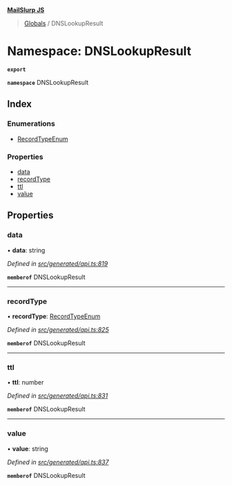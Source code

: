 **[MailSlurp JS](../README.md)**

> [Globals](../README.md) / DNSLookupResult

# Namespace: DNSLookupResult

**`export`** 

**`namespace`** DNSLookupResult

## Index

### Enumerations

* [RecordTypeEnum](../enums/dnslookupresult.recordtypeenum.md)

### Properties

* [data](dnslookupresult.md#data)
* [recordType](dnslookupresult.md#recordtype)
* [ttl](dnslookupresult.md#ttl)
* [value](dnslookupresult.md#value)

## Properties

### data

•  **data**: string

*Defined in [src/generated/api.ts:819](https://github.com/mailslurp/mailslurp-client/blob/36fa2ad/src/generated/api.ts#L819)*

**`memberof`** DNSLookupResult

___

### recordType

•  **recordType**: [RecordTypeEnum](../enums/dnslookupresult.recordtypeenum.md)

*Defined in [src/generated/api.ts:825](https://github.com/mailslurp/mailslurp-client/blob/36fa2ad/src/generated/api.ts#L825)*

**`memberof`** DNSLookupResult

___

### ttl

•  **ttl**: number

*Defined in [src/generated/api.ts:831](https://github.com/mailslurp/mailslurp-client/blob/36fa2ad/src/generated/api.ts#L831)*

**`memberof`** DNSLookupResult

___

### value

•  **value**: string

*Defined in [src/generated/api.ts:837](https://github.com/mailslurp/mailslurp-client/blob/36fa2ad/src/generated/api.ts#L837)*

**`memberof`** DNSLookupResult
